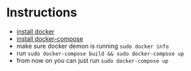 # Instructions
- [install docker](https://docs.docker.com/install/)
- [install docker-compose](https://docs.docker.com/compose/install/)
- make sure docker demon is running `sudo docker info`
- run `sudo docker-compose build && sudo docker-compose up`
- from now on you can just run `sudo docker-compose up`